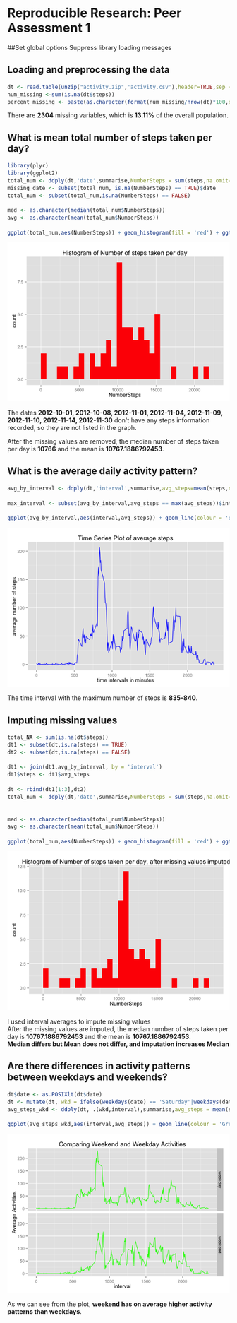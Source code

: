 # Reproducible Research: Peer Assessment 1

##Set global options
Suppress library loading messages


## Loading and preprocessing the data

```r
dt <- read.table(unzip("activity.zip",'activity.csv'),header=TRUE,sep = ',')
num_missing <-sum(is.na(dt$steps))
percent_missing <- paste(as.character(format(num_missing/nrow(dt)*100,digits=4)),'%',sep='')
```
There are **2304** missing variables, which is **13.11%** of the overall population. 

## What is mean total number of steps taken per day?

```r
library(plyr)
library(ggplot2)
total_num <- ddply(dt,'date',summarise,NumberSteps = sum(steps,na.omit=TRUE))
missing_date <- subset(total_num, is.na(NumberSteps) == TRUE)$date
total_num <- subset(total_num,is.na(NumberSteps) == FALSE)

med <- as.character(median(total_num$NumberSteps))
avg <- as.character(mean(total_num$NumberSteps))

ggplot(total_num,aes(NumberSteps)) + geom_histogram(fill = 'red') + ggtitle('Histogram of Number of steps taken per day')
```

![](PA1_files/figure-html/unnamed-chunk-2-1.png) 

The dates **2012-10-01, 2012-10-08, 2012-11-01, 2012-11-04, 2012-11-09, 2012-11-10, 2012-11-14, 2012-11-30** don't have any steps information recorded, so they are not listed in the graph.

After the missing values are removed, the median number of steps taken per day is **10766** and the mean is **10767.1886792453**.


## What is the average daily activity pattern?

```r
avg_by_interval <- ddply(dt,'interval',summarise,avg_steps=mean(steps,na.rm=TRUE))

max_interval <- subset(avg_by_interval,avg_steps == max(avg_steps))$interval

ggplot(avg_by_interval,aes(interval,avg_steps)) + geom_line(colour = 'Blue') + xlab('time intervals in minutes') + ylab('average number of steps') + ggtitle('Time Series Plot of average steps')
```

![](PA1_files/figure-html/unnamed-chunk-3-1.png) 

The time interval with the maximum number of steps is **835-840**.


## Imputing missing values

```r
total_NA <- sum(is.na(dt$steps))
dt1 <- subset(dt,is.na(steps) == TRUE)
dt2 <- subset(dt,is.na(steps) == FALSE)

dt1 <- join(dt1,avg_by_interval, by = 'interval')
dt1$steps <- dt1$avg_steps

dt <- rbind(dt1[1:3],dt2)
total_num <- ddply(dt,'date',summarise,NumberSteps = sum(steps,na.omit=TRUE))


med <- as.character(median(total_num$NumberSteps))
avg <- as.character(mean(total_num$NumberSteps))

ggplot(total_num,aes(NumberSteps)) + geom_histogram(fill = 'red') + ggtitle('Histogram of Number of steps taken per day, after missing values imputed')
```

![](PA1_files/figure-html/unnamed-chunk-4-1.png) 

I used interval averages to impute missing values  
After the missing values are imputed, the median number of steps taken per day is **10767.1886792453** and the mean is **10767.1886792453**.   
**Median differs but Mean does not differ, and imputation increases Median**

## Are there differences in activity patterns between weekdays and weekends?

```r
dt$date <- as.POSIXlt(dt$date)
dt <- mutate(dt, wkd = ifelse(weekdays(date) == 'Saturday'|weekdays(date) == 'Sunday','weekend','weekday'))
avg_steps_wkd <- ddply(dt, .(wkd,interval),summarise,avg_steps = mean(steps))

ggplot(avg_steps_wkd,aes(interval,avg_steps)) + geom_line(colour = 'Green') + facet_grid(wkd~.) + ggtitle('Comparing Weekend and Weekday Activities') + ylab('Average Activities')
```

![](PA1_files/figure-html/unnamed-chunk-5-1.png) 

As we can see from the plot, **weekend has on average higher activity patterns than weekdays**.

